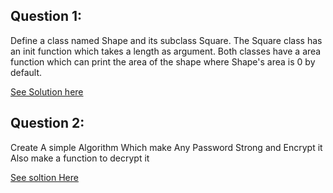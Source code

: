 Question 1:
---------------
Define a class named Shape and its subclass Square. The Square class has an init function which takes a length as argument.
Both classes have a area function which can print the area of the shape where Shape's area is 0 by default.  

[See Solution here](https://github.com/Avi-1996/100DaysCodeChallenge/blob/master/100DayCode/Day59/Ques1.py)

Question 2:
-------------
Create A simple Algorithm Which make Any Password Strong and Encrypt it Also make a function to decrypt it

[See soltion Here](https://github.com/Avi-1996/100DaysCodeChallenge/blob/master/100DayCode/Day59/Ques2.py)
